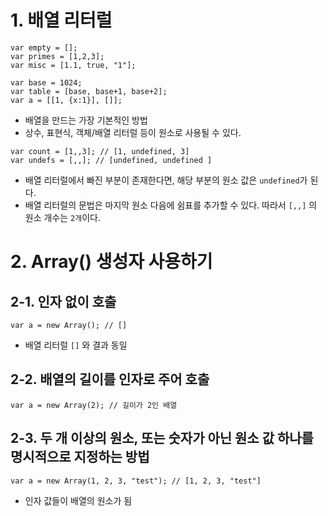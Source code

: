 # 1. 배열 리터럴
```
var empty = [];
var primes = [1,2,3];
var misc = [1.1, true, "1"];

var base = 1024;
var table = [base, base+1, base+2];
var a = [[1, {x:1}], []];
```
- 배열을 만드는 가장 기본적인 방법
- 상수, 표현식, 객체/배열 리터럴 등이 원소로 사용될 수 있다.
  
  
```
var count = [1,,3]; // [1, undefined, 3]
var undefs = [,,]; // [undefined, undefined ]
```
- 배열 리터럴에서 빠진 부분이 존재한다면, 해당 부분의 원소 값은 `undefined`가 된다.
- 배열 리터럴의 문법은 마지막 원소 다음에 쉼표를 추가할 수 있다. 따라서 `[,,]` 의 원소 개수는 `2개`이다.

# 2. Array() 생성자 사용하기
## 2-1. 인자 없이 호출
```
var a = new Array(); // []
```
- 배열 리터럴 `[]` 와 결과 동일

## 2-2. 배열의 길이를 인자로 주어 호출
```
var a = new Array(2); // 길이가 2인 배열
```

## 2-3. 두 개 이상의 원소, 또는 숫자가 아닌 원소 값 하나를 명시적으로 지정하는 방법
```
var a = new Array(1, 2, 3, "test"); // [1, 2, 3, "test"]
```
- 인자 값들이 배열의 원소가 됨
